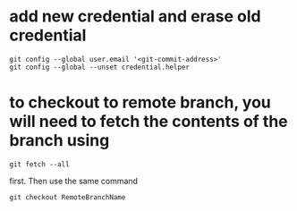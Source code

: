 # add new credential and erase old credential
```
git config --global user.email '<git-commit-address>'
git config --global --unset credential.helper
```
# to checkout to remote branch, you will need to fetch the contents of the branch using 
```
git fetch --all
```
first. Then use the same command
```
git checkout RemoteBranchName
```
